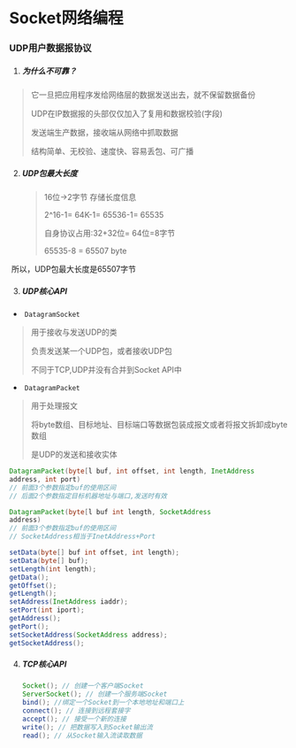 # Socket网络编程

### UDP用户数据报协议

1. ##### 为什么不可靠？

> 它一旦把应用程序发给网络层的数据发送出去，就不保留数据备份
>
> UDP在IP数据报的头部仅仅加入了复用和数据校验(字段)
>
> 发送端生产数据，接收端从网络中抓取数据
>
> 结构简单、无校验、速度快、容易丢包、可广播

2. ##### UDP包最大长度

   > 16位->2字节 存储长度信息
   >
   > 2^16-1= 64K-1= 65536-1= 65535
   >
   > 自身协议占用:32+32位= 64位=8字节
   >
   > 65535-8 = 65507 byte

​      所以，UDP包最大长度是65507字节

3. ##### UDP核心API

- ​      `DatagramSocket` 

> 用于接收与发送UDP的类
>
>  负责发送某一个UDP包，或者接收UDP包
>
>  不同于TCP,UDP并没有合并到Socket API中

- ​     `DatagramPacket` 

>  用于处理报文
>
>   将byte数组、目标地址、目标端口等数据包装成报文或者将报文拆卸成byte数组
>
>   是UDP的发送和接收实体

```java
DatagramPacket(byte[l buf, int offset, int length, InetAddress
address, int port)
// 前面3个参数指定buf的使用区间
// 后面2个参数指定目标机器地址与端口,发送时有效

DatagramPacket(byte[l buf int length, SocketAddress
address)
// 前面3个参数指定buf的使用区间
// SocketAddress相当于InetAddress+Port

setData(byte[] buf int offset, int length);
setData(byte[] buf);
setLength(int length);
getData();
getOffset();
getLength();
setAddress(InetAddress iaddr);
setPort(int iport);
getAddress();
getPort();
setSocketAddress(SocketAddress address);
getSocketAddress();


```

4. ##### TCP核心API

   ```java
   Socket(); // 创建一个客户端Socket
   ServerSocket(); // 创建一个服务端Socket
   bind(); //绑定一个Socket到一个本地地址和端口上
   connect(); // 连接到远程套接字
   accept(); // 接受一个新的连接
   write(); // 把数据写入到Socket输出流
   read(); // 从Socket输入流读取数据
   ```

   
